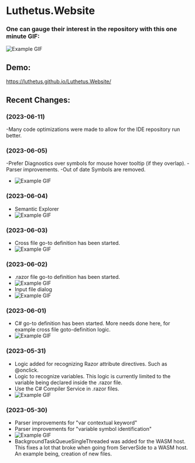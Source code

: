 # Luthetus.Website

### One can gauge their interest in the repository with this one minute GIF:
![Example GIF](./Images/Rewrite/introductoryGifLuthetusWebsite.gif)

## Demo:
https://luthetus.github.io/Luthetus.Website/

## Recent Changes:

### (2023-06-11) 
-Many code optimizations were made to allow for the IDE repository run better.

### (2023-06-05) 
-Prefer Diagnostics over symbols for mouse hover tooltip (if they overlap).
-Parser improvements.
-Out of date Symbols are removed.
- ![Example GIF](./Images/Rewrite/preferDiagnostics.gif)

### (2023-06-04) 
- Semantic Explorer
- ![Example GIF](./Images/Rewrite/semanticExplorer.gif)

### (2023-06-03) 
- Cross file go-to definition has been started.
- ![Example GIF](./Images/Rewrite/crossFileGotoDefinition.gif)

### (2023-06-02) 
- .razor file go-to definition has been started.
- ![Example GIF](./Images/Rewrite/gotoDefinitionRazor.gif)
- Input file dialog
- ![Example GIF](./Images/Rewrite/inputFile.gif)

### (2023-06-01) 
- C# go-to definition has been started. More needs done here, for example cross file goto-definition logic.
- ![Example GIF](./Images/Rewrite/gotoDefinition.gif)

### (2023-05-31) 
- Logic added for recognizing Razor attribute directives. Such as @onclick.
- Logic to recognize variables. This logic is currently limited to the variable being declared inside the .razor file.
- Use the C# Compiler Service in .razor files.
- ![Example GIF](./Images/Rewrite/2023-05-31.gif)

### (2023-05-30) 
- Parser improvements for "var contextual keyword"
- Parser improvements for "variable symbol identification"
- ![Example GIF](./Images/Rewrite/conditionalVarProgress.gif)
- BackgroundTaskQueueSingleThreaded was added for the WASM host. This fixes a lot that broke when going from ServerSide to a WASM host. An example being, creation of new files.